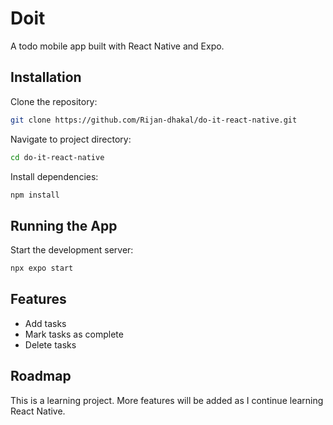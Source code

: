# Doit

A todo mobile app built with React Native and Expo.

## Installation

Clone the repository:

```bash
git clone https://github.com/Rijan-dhakal/do-it-react-native.git
```

Navigate to project directory:

```bash
cd do-it-react-native
```

Install dependencies:

```bash
npm install
```

## Running the App

Start the development server:

```bash
npx expo start
```

## Features

- Add tasks
- Mark tasks as complete
- Delete tasks

## Roadmap

This is a learning project. More features will be added as I continue learning React Native.
